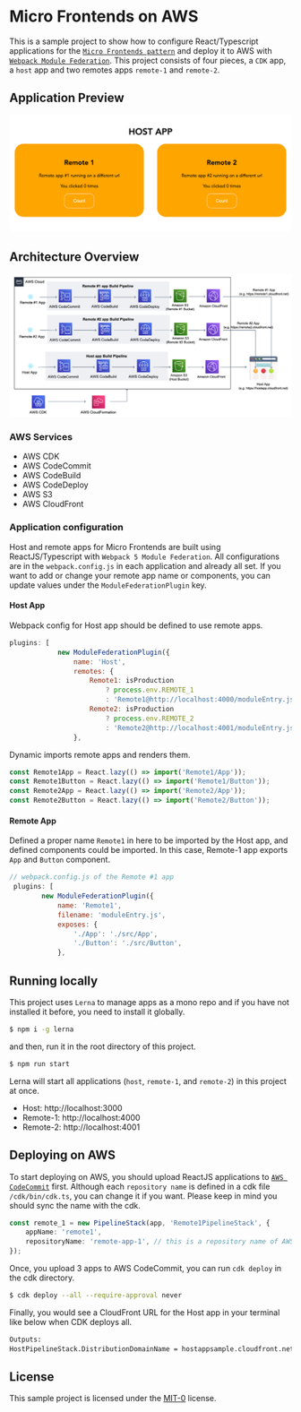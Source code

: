 # Micro Frontends on AWS

This is a sample project to show how to configure React/Typescript applications for the [`Micro Frontends pattern`](https://microfrontends.com/) and deploy it to AWS with [`Webpack Module Federation`](https://webpack.js.org/concepts/module-federation/).
This project consists of four pieces, a `CDK` app, a `host` app and two remotes apps `remote-1` and `remote-2`.

## Application Preview

![ScreenShot!](/host/public/application_preview.png 'ScreenShot')

## Architecture Overview

![Architecture!](/host/public/mfe_architecture.png 'Architecture')

### AWS Services

-   AWS CDK
-   AWS CodeCommit
-   AWS CodeBuild
-   AWS CodeDeploy
-   AWS S3
-   AWS CloudFront

### Application configuration

Host and remote apps for Micro Frontends are built using ReactJS/Typescript with `Webpack 5 Module Federation`.
All configurations are in the `webpack.config.js` in each application and already all set.
If you want to add or change your remote app name or components, you can update values under the `ModuleFederationPlugin` key.

#### Host App

Webpack config for Host app should be defined to use remote apps.

```js
plugins: [
            new ModuleFederationPlugin({
                name: 'Host',
                remotes: {
                    Remote1: isProduction
                        ? process.env.REMOTE_1
                        : 'Remote1@http://localhost:4000/moduleEntry.js',
                    Remote2: isProduction
                        ? process.env.REMOTE_2
                        : 'Remote2@http://localhost:4001/moduleEntry.js',
                },
```

Dynamic imports remote apps and renders them.

```typescript
const Remote1App = React.lazy(() => import('Remote1/App'));
const Remote1Button = React.lazy(() => import('Remote1/Button'));
const Remote2App = React.lazy(() => import('Remote2/App'));
const Remote2Button = React.lazy(() => import('Remote2/Button'));
```

#### Remote App

Defined a proper name `Remote1` in here to be imported by the Host app, and defined components could be imported.
In this case, Remote-1 app exports `App` and `Button` component.

```js
// webpack.config.js of the Remote #1 app
 plugins: [
        new ModuleFederationPlugin({
            name: 'Remote1',
            filename: 'moduleEntry.js',
            exposes: {
                './App': './src/App',
                './Button': './src/Button',
            },
```

## Running locally

This project uses `Lerna` to manage apps as a mono repo and if you have not installed it before, you need to install it globally.

```bash
$ npm i -g lerna
```

and then, run it in the root directory of this project.

```bash
$ npm run start
```

Lerna will start all applications (`host`, `remote-1`, and `remote-2`) in this project at once.

-   Host: http://localhost:3000
-   Remote-1: http://localhost:4000
-   Remote-2: http://localhost:4001

## Deploying on AWS

To start deploying on AWS, you should upload ReactJS applications to [`AWS CodeCommit`](https://docs.aws.amazon.com/codecommit/latest/userguide/getting-started-cc.html) first.
Although each `repository name` is defined in a cdk file `/cdk/bin/cdk.ts`, you can change it if you want. Please keep in mind you should sync the name with the cdk.

```typescript
const remote_1 = new PipelineStack(app, 'Remote1PipelineStack', {
    appName: 'remote1',
    repositoryName: 'remote-app-1', // this is a repository name of AWS CodeCommit for remote app
});
```

Once, you upload 3 apps to AWS CodeCommit, you can run `cdk deploy` in the cdk directory.

```bash
$ cdk deploy --all --require-approval never
```

Finally, you would see a CloudFront URL for the Host app in your terminal like below when CDK deploys all.

```bash
Outputs:
HostPipelineStack.DistributionDomainName = hostappsample.cloudfront.net
```

## License

This sample project is licensed under the [MIT-0](https://github.com/aws/mit-0) license.
